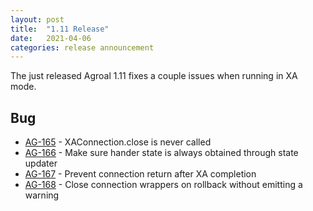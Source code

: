 ```yaml
---
layout: post
title:  "1.11 Release"
date:   2021-04-06
categories: release announcement
---
```


The just released Agroal 1.11 fixes a couple issues when running in XA mode.

## Bug
* [AG-165](https://issues.jboss.org/browse/AG-165) - XAConnection.close is never called
* [AG-166](https://issues.jboss.org/browse/AG-166) - Make sure hander state is always obtained through state updater
* [AG-167](https://issues.jboss.org/browse/AG-167) - Prevent connection return after XA completion
* [AG-168](https://issues.jboss.org/browse/AG-168) - Close connection wrappers on rollback without emitting a warning

